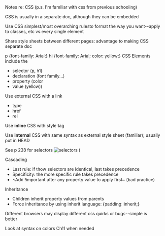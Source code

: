 Notes re: CSS
(p.s. I'm familiar with css from previous schooling)


CSS is usually in a separate doc, although they can be embedded

Use CSS simplest/most overarching rulesto format the way you want--apply to classes, etc vs every single element

Share style sheets between different pages: advantage to making CSS separate doc

p {font-family: Arial;}
hi {font-family: Arial;
    color: yellow;}
CSS Elements include the 
+ selector (p, h1)
+ declaration (font family...)
+ property (color
+ value (yellow))

Use external CSS with a link
+ type
+ href
+ rel

Use **inline** CSS with style tag <p style=...>

Use **internal** CSS with same syntax as external style sheet (familiar); usually put in HEAD

See p 238 for selectors
![selectors](https://user-images.githubusercontent.com/61428656/75612706-fcde0300-5ada-11ea-9d12-02edcae7ab8a.png)
)

Cascading
+ Last rule: if thow selectors are identical, last takes precedence
+ Specificity: the more specific rule takes precedence
+ ~Add !important after any property value to apply first~ (bad practice)

Inheritance
+ Children inherit property values from parents
+ Force inheritance by using inherit language: {padding: inherit;}

Different browsers may display different css quirks or bugs--simple is better

Look at syntax on colors Ch11 when needed
